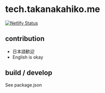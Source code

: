 # tech.takanakahiko.me

[![Netlify Status](https://api.netlify.com/api/v1/badges/7fe601e4-6e37-4b73-abce-74a0b01c758d/deploy-status)](https://app.netlify.com/sites/tech-takanakahiko-me/deploys)


## contribution

- 日本語歓迎
- English is okay

## build / develop

See package.json